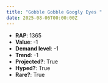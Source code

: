 ```yaml
---
title: "Gobble Gobble Googly Eyes "
date: 2025-08-06T00:00:00Z
---
```

- **RAP**: 1365
- **Value**: -1
- **Demand level**: -1
- **Trend**: -1
- **Projected?**: True
- **Hyped?**: True
- **Rare?**: True

